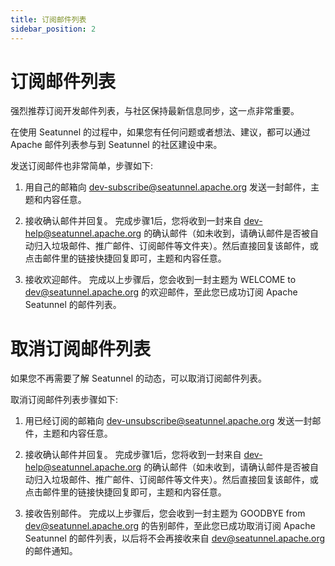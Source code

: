 ```yaml
---
title: 订阅邮件列表
sidebar_position: 2
---
```


# 订阅邮件列表

强烈推荐订阅开发邮件列表，与社区保持最新信息同步，这一点非常重要。

在使用 Seatunnel 的过程中，如果您有任何问题或者想法、建议，都可以通过 Apache 邮件列表参与到 Seatunnel 的社区建设中来。

发送订阅邮件也非常简单，步骤如下:

1. 用自己的邮箱向 [dev-subscribe@seatunnel.apache.org](mailto:dev-subscribe@seatunnel.apache.org) 发送一封邮件，主题和内容任意。

2. 接收确认邮件并回复。 完成步骤1后，您将收到一封来自 dev-help@seatunnel.apache.org 的确认邮件（如未收到，请确认邮件是否被自动归入垃圾邮件、推广邮件、订阅邮件等文件夹）。然后直接回复该邮件，或点击邮件里的链接快捷回复即可，主题和内容任意。

3. 接收欢迎邮件。 完成以上步骤后，您会收到一封主题为 WELCOME to dev@seatunnel.apache.org 的欢迎邮件，至此您已成功订阅 Apache Seatunnel 的邮件列表。

# 取消订阅邮件列表

如果您不再需要了解 Seatunnel 的动态，可以取消订阅邮件列表。

取消订阅邮件列表步骤如下:

1. 用已经订阅的邮箱向 [dev-unsubscribe@seatunnel.apache.org](mailto:dev-unsubscribe@seatunnel.apache.org) 发送一封邮件，主题和内容任意。

2. 接收确认邮件并回复。 完成步骤1后，您将收到一封来自 dev-help@seatunnel.apache.org 的确认邮件（如未收到，请确认邮件是否被自动归入垃圾邮件、推广邮件、订阅邮件等文件夹）。然后直接回复该邮件，或点击邮件里的链接快捷回复即可，主题和内容任意。

3. 接收告别邮件。 完成以上步骤后，您会收到一封主题为 GOODBYE from dev@seatunnel.apache.org 的告别邮件，至此您已成功取消订阅 Apache Seatunnel 的邮件列表，以后将不会再接收来自 dev@seatunnel.apache.org 的邮件通知。
